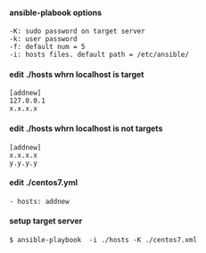 #### ansible-plabook options
    -K: sudo password on target server
    -k: user password
    -f: default num = 5
    -i: hosts files. default path = /etc/ansible/

#### edit ./hosts whrn localhost is target
    [addnew]
    127.0.0.1
    x.x.x.x

#### edit ./hosts whrn localhost is not targets
    [addnew]
    x.x.x.x
    y.y.y.y

#### edit ./centos7.yml
    - hosts: addnew

#### setup target server
    $ ansible-playbook  -i ./hosts -K ./centos7.xml


